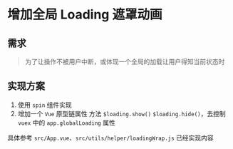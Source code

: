 增加全局 Loading 遮罩动画
====



## 需求

> 为了让操作不被用户中断，或体现一个全局的加载让用户得知当前状态时



## 实现方案

1. 使用 `spin` 组件实现
2. 增加一个 `Vue` 原型链属性 方法 `$loading.show()`  `$loading.hide()`，去控制 `vuex` 中的 `app.globalLoading` 属性

具体参考 `src/App.vue`、`src/utils/helper/loadingWrap.js` 已经实现内容
